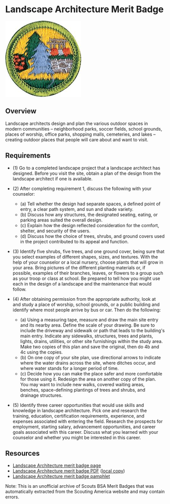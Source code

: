 

# Landscape Architecture Merit Badge

![Landscape Architecture Merit Badge](images/landscape-architecture-merit-badge.jpg)

## Overview



Landscape architects design and plan the various outdoor spaces in modern communities – neighborhood parks, soccer fields, school grounds, places of worship, office parks, shopping malls, cemeteries, and lakes – creating outdoor places that people will care about and want to visit.

## Requirements

* (1) Go to a completed landscape project that a landscape architect has designed. Before you visit the site, obtain a plan of the design from the landscape architect if one is available.
* (2) After completing requirement 1, discuss the following with your counselor:
    * (a) Tell whether the design had separate spaces, a defined point of entry, a clear path system, and sun and shade variety.
    * (b) Discuss how any structures, the designated seating, eating, or parking areas suited the overall design.
    * (c) Explain how the design reflected consideration for the comfort, shelter, and security of the users.
    * (d) Discuss how the choice of trees, shrubs, and ground covers used in the project contributed to its appeal and function.


* (3) Identify five shrubs, five trees, and one ground cover, being sure that you select examples of different shapes, sizes, and textures. With the help of your counselor or a local nursery, choose plants that will grow in your area. Bring pictures of the different planting materials or, if possible, examples of their branches, leaves, or flowers to a group such as your troop or class at school. Be prepared to tell how you might use each in the design of a landscape and the maintenance that would follow.
* (4) After obtaining permission from the appropriate authority, look at and study a place of worship, school grounds, or a public building and identify where most people arrive by bus or car. Then do the following:
    * (a) Using a measuring tape, measure and draw the main site entry and its nearby area. Define the scale of your drawing. Be sure to include the driveway and sidewalk or path that leads to the building's main entry. Indicate any sidewalks, structures, trees and plants, lights, drains, utilities, or other site furnishings within the study area. Make two copies of this plan and save the original, then do 4b and 4c using the copies.
    * (b) On one copy of your site plan, use directional arrows to indicate where the water drains across the site, where ditches occur, and where water stands for a longer period of time.
    * (c) Decide how you can make the place safer and more comfortable for those using it. Redesign the area on another copy of the plan. You may want to include new walks, covered waiting areas, benches, space-defining plantings of trees and shrubs, and drainage structures.


* (5) Identify three career opportunities that would use skills and knowledge in landscape architecture. Pick one and research the training, education, certification requirements, experience, and expenses associated with entering the field. Research the prospects for employment, starting salary, advancement opportunities, and career goals associated with this career. Discuss what you learned with your counselor and whether you might be interested in this career.


## Resources

- [Landscape Architecture merit badge page](https://www.scouting.org/merit-badges/landscape-architecture/)
- [Landscape Architecture merit badge PDF](https://filestore.scouting.org/filestore/Merit_Badge_ReqandRes/Landscape_Arch.pdf) ([local copy](files/landscape-architecture-merit-badge.pdf))
- [Landscape Architecture merit badge pamphlet](None)

Note: This is an unofficial archive of Scouts BSA Merit Badges that was automatically extracted from the Scouting America website and may contain errors.